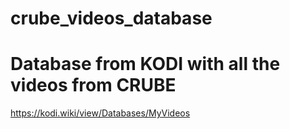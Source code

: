 # crube_videos_database

# Database from KODI with all the videos from CRUBE
https://kodi.wiki/view/Databases/MyVideos